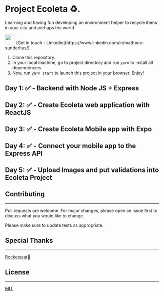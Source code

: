 # Project Ecoleta ♻.

Learning and having fun developing an environment helper to recycle items in your city and perhaps the world.

<p>
<img width="32" src="https://image.flaticon.com/icons/svg/174/174857.svg"> [Get in touch - Linkedin](https://www.linkedin.com/in/matheus-sunderhus/)</p>

1. Clone this repository.
2. In your local machine, go to project directory and run `yarn` to install all dependencies.
3. Now, run `yarn start` to launch this project in your browser. Enjoy!

## Day 1: ✅ - Backend with Node JS + Express

## Day 2: ✅ - Create Ecoleta web application with ReactJS

## Day 3: ✅ - Create Ecoleta Mobile app with Expo

## Day 4: ✅ - Connect your mobile app to the Express API

## Day 5: ✅ - Upload Images and put validations into  Ecoleta Project

## Contributing

--------------------
Pull requests are welcome. For major changes, please open an issue first to discuss what you would like to change.

Please make sure to update tests as appropriate.

## Special Thanks

--------------------
[Rocketseat🚀](https://github.com/rocketseat)

## License

--------------------
[MIT](https://choosealicense.com/licenses/mit/)
